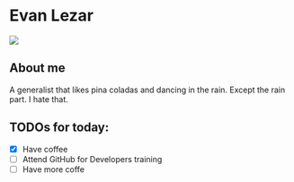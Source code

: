 # Evan Lezar
![](https://github.com/elezar.png)

## About me
A generalist that likes pina coladas and dancing in the rain. Except the rain part. I hate that.

## TODOs for today:
- [x] Have coffee
- [ ] Attend GitHub for Developers training
- [ ] Have more coffe
